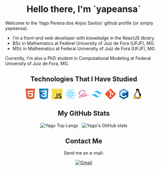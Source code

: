 <h1 align="center">Hello there, I'm `yapeansa`</h1>

Welcome to the Yago Pereira dos Anjos Santos' github profile (or simply yapeansa).

- I'm a front-end web developer with knowledge in the ReactJS library.
- BSc in Mathematics at Federel University of Juiz de Fora (UFJF), MG.
- MSc in Mathematics at Federal University of Juiz de Fora (UFJF), MG.

Currently, I'm also a PhD student in Computational Modeling at Federal University of Juiz de Fora, MG.
  
<h2 align="center">Technologies That I Have Studied</h2>

<div align="center">
<img src="https://github.com/devicons/devicon/blob/master/icons/html5/html5-original.svg" alt="html" width="35" title="HyperText Markup Language"/>&nbsp;&nbsp;<img src="https://github.com/devicons/devicon/blob/master/icons/css3/css3-original.svg" title="Cascating Style Sheets" alt="css" width="35"/>&nbsp;&nbsp;<img src="https://github.com/devicons/devicon/blob/master/icons/javascript/javascript-original.svg" alt="Javascript" title="Javascript" width="35"/>&nbsp;&nbsp;<img src="https://github.com/devicons/devicon/blob/master/icons/react/react-original.svg" alt="React" width="35" title="ReactJS"/>&nbsp;&nbsp;<img src="https://github.com/devicons/devicon/blob/master/icons/sass/sass-original.svg" alt="SASS" title="SASS" width="35"/>&nbsp;&nbsp;<img src="https://github.com/devicons/devicon/blob/master/icons/tailwindcss/tailwindcss-original.svg" alt="TailwindCSS" title="TailwindCSS" width="35"/>&nbsp;&nbsp;<img src="https://github.com/devicons/devicon/blob/master/icons/git/git-original.svg" alt="Git" title="Git" width="35"/>&nbsp;&nbsp;<img src="https://github.com/devicons/devicon/blob/master/icons/c/c-original.svg" alt="C" title="C language" width="35"/>&nbsp;&nbsp;<img src="https://github.com/devicons/devicon/blob/master/icons/linux/linux-original.svg" alt="Linux" title="Linux User" width="35"/>
</div>

<h2 align="center">My GitHub Stats</h2>

<div align="center">

<img src="https://github-readme-stats.vercel.app/api/top-langs/?username=yapeansa&layout=donut&theme=dark" alt="Yago Top Langs" />&nbsp;&nbsp;&nbsp;<img src="https://github-readme-stats.vercel.app/api?username=yapeansa&show_icons=true&theme=dark" alt="Yago's GitHub stats" />

</div>

<h2 align="center">Contact Me</h2>

<div align="center">

Send me an e-mail:

[![Gmail](https://img.shields.io/badge/Gmail-EA4335.svg?style=for-the-badge&logo=Gmail&logoColor=white)](mailto:yapeansa@gmail.com)

</div>

